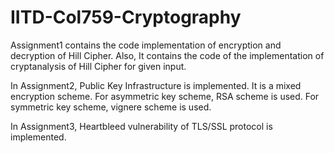 # IITD-Col759-Cryptography

Assignment1 contains the code implementation of encryption and decryption of Hill Cipher. Also, It contains the code of the implementation of cryptanalysis of Hill Cipher for given input.

In Assignment2, Public Key Infrastructure is implemented. It is a mixed encryption scheme. For asymmetric key scheme, RSA scheme is used. For symmetric key scheme, vignere scheme is used.

In Assignment3, Heartbleed vulnerability of TLS/SSL protocol is implemented.

